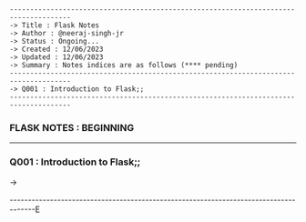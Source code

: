 ````
-------------------------------------------------------------------------------------
-> Title : Flask Notes
-> Author : @neeraj-singh-jr
-> Status : Ongoing...
-> Created : 12/06/2023
-> Updated : 12/06/2023
-> Summary : Notes indices are as follows (**** pending)
-------------------------------------------------------------------------------------
-> Q001 : Introduction to Flask;;
-------------------------------------------------------------------------------------
````

### FLASK NOTES : BEGINNING 

-------------------------------------------------------------------------------------
### Q001 : Introduction to Flask;;

-> 


-------------------------------------------------------------------------------------E